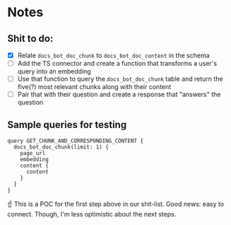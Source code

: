 # Notes

## Shit to do:

- [x] Relate `docs_bot_doc_chunk` to `docs_bot_doc_content` in the schema
- [ ] Add the TS connector and create a function that transforms a user's query into an embedding
- [ ] Use that function to query the `docs_bot_doc_chunk` table and return the five(?) most relevant chunks along with
      their content
- [ ] Pair that with their question and create a response that "answers" the question

## Sample queries for testing

```gql
query GET_CHUNK_AND_CORRESPONDING_CONTENT {
  docs_bot_doc_chunk(limit: 1) {
    page_url
    embedding
    content {
      content
    }
  }
}
```

☝️ This is a POC for the first step above in our shit-list. Good news: easy to connect. Though, I'm less optimistic
about the next steps.
